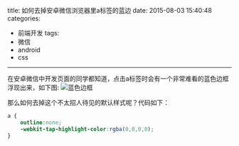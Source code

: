 title: 如何去掉安卓微信浏览器里a标签的蓝边
date: 2015-08-03 15:40:48
categories:
- 前端开发
tags:
- 微信
- android
- css
---

在安卓微信中开发页面的同学都知道，点击a标签时会有一个非常难看的蓝色边框浮现出来，如下图:
![蓝色边框](/images/9YIWD]ZOAS1A_DXO7FH3.jpg "蓝色边框")

那么如何去掉这个不太招人待见的默认样式呢？代码如下：
```css
a {
    outline:none;
    -webkit-tap-highlight-color:rgba(0,0,0,0);
}
```